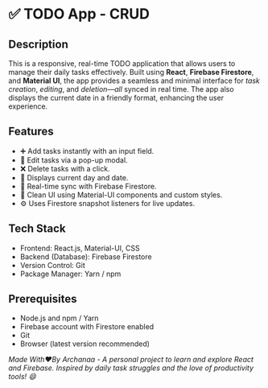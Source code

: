 # ✅ TODO App - CRUD
## Description
This is a responsive, real-time TODO application that allows users to manage their daily tasks effectively. Built using **React**, **Firebase Firestore**, and **Material UI**, the app provides a seamless and minimal interface for _task creation_, _editing_, and _deletion—all_ synced in real time. The app also displays the current date in a friendly format, enhancing the user experience.

## Features
- ➕ Add tasks instantly with an input field.
- 📝 Edit tasks via a pop-up modal.
- ❌ Delete tasks with a click.
- 📅 Displays current day and date.
- 🔄 Real-time sync with Firebase Firestore.
- 🎨 Clean UI using Material-UI components and custom styles.
- ⚙️ Uses Firestore snapshot listeners for live updates.

## Tech Stack
- Frontend: React.js, Material-UI, CSS
- Backend (Database): Firebase Firestore
- Version Control: Git
- Package Manager: Yarn / npm

## Prerequisites
- Node.js and npm / Yarn
- Firebase account with Firestore enabled
- Git
- Browser (latest version recommended)

_Made With❤️By Archanaa - A personal project to learn and explore React and Firebase.
Inspired by daily task struggles and the love of productivity tools! 😄_

